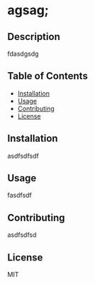 # agsag;

  ## Description
  fdasdgsdg
  
  ## Table of Contents
  - [Installation](#installation)
  - [Usage](#usage)
  - [Contributing](#contributing)
  - [License](#license)
  
  ## Installation
  asdfsdfsdf
  
  ## Usage
  fasdfsdf
  
  ## Contributing
  asdfsdfsd
  
  ## License
  MIT
  